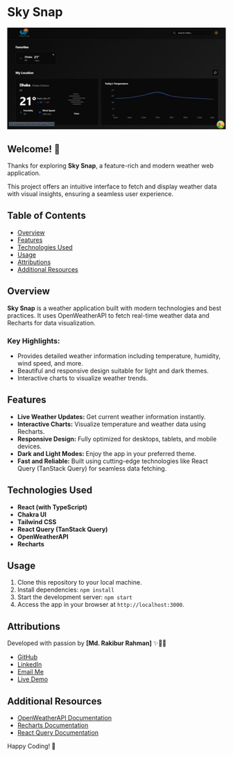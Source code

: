 # Sky Snap

![Design preview for Sky Snap](./src/assets/preview.JPG)

## Welcome! 👋

Thanks for exploring **Sky Snap**, a feature-rich and modern weather web application.

This project offers an intuitive interface to fetch and display weather data with visual insights, ensuring a seamless user experience.

## Table of Contents

- [Overview](#overview)
- [Features](#features)
- [Technologies Used](#technologies-used)
- [Usage](#usage)
- [Attributions](#attributions)
- [Additional Resources](#additional-resources)

## Overview

**Sky Snap** is a weather application built with modern technologies and best practices. It uses OpenWeatherAPI to fetch real-time weather data and Recharts for data visualization.

### Key Highlights:
- Provides detailed weather information including temperature, humidity, wind speed, and more.
- Beautiful and responsive design suitable for light and dark themes.
- Interactive charts to visualize weather trends.

## Features

- **Live Weather Updates:** Get current weather information instantly.
- **Interactive Charts:** Visualize temperature and weather data using Recharts.
- **Responsive Design:** Fully optimized for desktops, tablets, and mobile devices.
- **Dark and Light Modes:** Enjoy the app in your preferred theme.
- **Fast and Reliable:** Built using cutting-edge technologies like React Query (TanStack Query) for seamless data fetching.

## Technologies Used

- **React (with TypeScript)**
- **Chakra UI**
- **Tailwind CSS**
- **React Query (TanStack Query)**
- **OpenWeatherAPI**
- **Recharts**

## Usage

1. Clone this repository to your local machine.
2. Install dependencies: `npm install`
3. Start the development server: `npm start`
4. Access the app in your browser at `http://localhost:3000`.

## Attributions

Developed with passion by **[Md. Rakibur Rahman]** ✨🎨🚀

- [GitHub](https://github.com/rakiburrahman307)
- [LinkedIn](https://www.linkedin.com/in/md-rakibur-rahman-14b33a2a4/)
- [Email Me](mailto:rakiburrahman307@gmail.com)
- [Live Demo](https://sky-snap-weather-app.netlify.app/)

## Additional Resources

- [OpenWeatherAPI Documentation](https://openweathermap.org/api)
- [Recharts Documentation](https://recharts.org/en-US/)
- [React Query Documentation](https://tanstack.com/query/latest)

Happy Coding! 🚀
